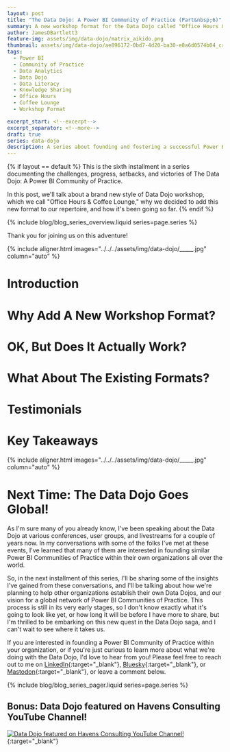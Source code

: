 ```yaml
---
layout: post
title: "The Data Dojo: A Power BI Community of Practice (Part&nbsp;6)"
summary: A new workshop format for the Data Dojo called "Office Hours & Coffee Lounge," why we decided to add it, and how it's been going so far.
author: JamesDBartlett3
feature-img: assets/img/data-dojo/matrix_aikido.png
thumbnail: assets/img/data-dojo/ae896172-0bd7-4d20-ba30-e8a6d0574b04_cropped.jpg
tags:
  - Power BI
  - Community of Practice
  - Data Analytics
  - Data Dojo
  - Data Literacy
  - Knowledge Sharing
  - Office Hours
  - Coffee Lounge
  - Workshop Format

excerpt_start: <!--excerpt-->
excerpt_separator: <!--more-->
draft: true
series: data-dojo
description: A series about founding and fostering a successful Power BI Community of Practice
---
```


<!-- intro -->
<!--excerpt-->
{% if layout == default %}
This is the sixth installment in a series documenting the challenges, progress, setbacks, and victories of The Data Dojo: A Power BI Community of Practice.

In this post, we'll talk about a brand new style of Data Dojo workshop, which we call "Office Hours & Coffee Lounge," why we decided to add this new format to our repertoire, and how it's been going so far.
{% endif %}
<!--more-->

{% include blog/blog_series_overview.liquid series=page.series %}

Thank you for joining us on this adventure!

{% include aligner.html images="../../../assets/img/data-dojo/_____.jpg" column="auto" %}

# Introduction

<!-- TODO: Add overview -->

# Why Add A New Workshop Format?

<!-- TODO: Add rationale -->

# OK, But Does It Actually Work?

<!-- TODO: Add results -->

# What About The Existing Formats?

<!-- TODO: Add explanation -->

# Testimonials

<!-- TODO: Add quotes -->

# Key Takeaways

<!-- TODO: Add insights -->


<!-- TODO: add image of data ninjas in a coffee shop -->
{% include aligner.html images="../../../assets/img/data-dojo/_____.jpg" column="auto" %}


# Next Time: The Data Dojo Goes Global!

As I'm sure many of you already know, I've been speaking about the Data Dojo at various conferences, user groups, and livestreams for a couple of years now. In my conversations with some of the folks I've met at these events, I've learned that many of them are interested in founding similar Power BI Communities of Practice within their own organizations all over the world.

So, in the next installment of this series, I'll be sharing some of the insights I've gained from these conversations, and I'll be talking about how we're planning to help other organizations establish their own Data Dojos, and our vision for a global network of Power BI Communities of Practice. This process is still in its very early stages, so I don't know exactly what it's going to look like yet, or how long it will be before I have more to share, but I'm thrilled to be embarking on this new quest in the Data Dojo saga, and I can't wait to see where it takes us.

If you are interested in founding a Power BI Community of Practice within your organization, or if you're just curious to learn more about what we're doing with the Data Dojo, I'd love to hear from you! Please feel free to reach out to me on [LinkedIn](https://www.linkedin.com/in/jamesdbartlett3/){:target="_blank"}, [Bluesky](https://bsky.app/profile/jamesdbartlett3.bsky.social){:target="_blank"}, or [Mastodon](https://techhub.social/@JamesDBartlett3){:target="_blank"}, or leave a comment below. 

{% include blog/blog_series_pager.liquid series=page.series %}

## Bonus: Data Dojo featured on Havens Consulting YouTube Channel!
[![Data Dojo featured on Havens Consulting YouTube Channel!](../../../assets/img/data-dojo/data-dojo-havens-consulting-youtube.png)](https://www.youtube.com/watch?v=OlvXbg6VjFE&list=PLzN99cpDw6oBsWZ-5CPVwGZqAQ1otRh1q&t=326s){:target="_blank"}


<!-- TODO: add Disqus comments box -->